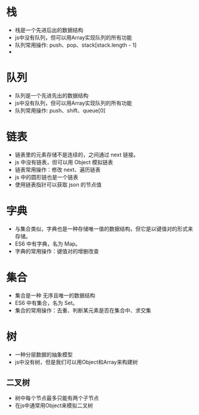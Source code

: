 # 栈

- 栈是一个先进后出的数据结构
- js中没有队列，但可以用Array实现队列的所有功能
- 队列常用操作: push、pop、stack[stack.length - 1]
- 
# 队列

- 队列是一个先进先出的数据结构
- js中没有队列，但可以用Array实现队列的所有功能
- 队列常用操作: push、shift、queue[0]


# 链表

- 链表里的元素存储不是连续的，之间通过 next 链接。
- js 中没有链表，但可以用 Object 模拟链表
- 链表常用操作：修改 next、遍历链表
- js 中的圆形链也是一个链表
- 使用链表指针可以获取 json 的节点值

# 字典

- 与集合类似，字典也是一种存储唯一值的数据结构，但它是以键值对的形式来存储。
- ES6 中有字典，名为 Map。
- 字典的常用操作：键值对的增删改查

# 集合

- 集合是一种 无序且唯一的数据结构
- ES6 中有集合，名为 Set。
- 集合的常用操作：去重、判断某元素是否在集合中、求交集


# 树
- 一种分层数据的抽象模型
- js中没有树，但是我们可以用Object和Array来构建树

## 二叉树

- 树中每个节点最多只能有两个子节点
- 在js中通常用Object来模拟二叉树
